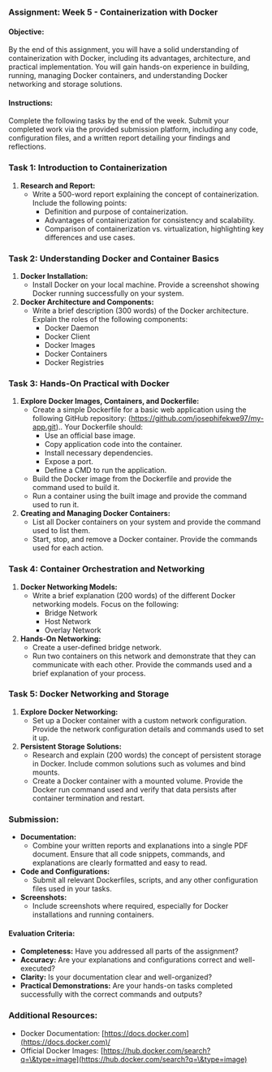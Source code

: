 ### **Assignment: Week 5 \- Containerization with Docker**

#### **Objective:**

By the end of this assignment, you will have a solid understanding of containerization with Docker, including its advantages, architecture, and practical implementation. You will gain hands-on experience in building, running, managing Docker containers, and understanding Docker networking and storage solutions.

#### **Instructions:**

Complete the following tasks by the end of the week. Submit your completed work via the provided submission platform, including any code, configuration files, and a written report detailing your findings and reflections.

### **Task 1: Introduction to Containerization**

1. **Research and Report:**  
   * Write a 500-word report explaining the concept of containerization. Include the following points:  
     * Definition and purpose of containerization.  
     * Advantages of containerization for consistency and scalability.  
     * Comparison of containerization vs. virtualization, highlighting key differences and use cases.

### **Task 2: Understanding Docker and Container Basics**

1. **Docker Installation:**  
   * Install Docker on your local machine. Provide a screenshot showing Docker running successfully on your system.  
2. **Docker Architecture and Components:**  
   * Write a brief description (300 words) of the Docker architecture. Explain the roles of the following components:  
     * Docker Daemon  
     * Docker Client  
     * Docker Images  
     * Docker Containers  
     * Docker Registries

### **Task 3: Hands-On Practical with Docker**

1. **Explore Docker Images, Containers, and Dockerfile:**  
   * Create a simple Dockerfile for a basic web application using the following GitHub repository: (https://github.com/josephifekwe97/my-app.git).. Your Dockerfile should:  
     * Use an official base image.  
     * Copy application code into the container.  
     * Install necessary dependencies.  
     * Expose a port.  
     * Define a CMD to run the application.  
   * Build the Docker image from the Dockerfile and provide the command used to build it.  
   * Run a container using the built image and provide the command used to run it.  
2. **Creating and Managing Docker Containers:**  
   * List all Docker containers on your system and provide the command used to list them.  
   * Start, stop, and remove a Docker container. Provide the commands used for each action.

### **Task 4: Container Orchestration and Networking**

1. **Docker Networking Models:**  
   * Write a brief explanation (200 words) of the different Docker networking models. Focus on the following:  
     * Bridge Network  
     * Host Network  
     * Overlay Network  
2. **Hands-On Networking:**  
   * Create a user-defined bridge network.  
   * Run two containers on this network and demonstrate that they can communicate with each other. Provide the commands used and a brief explanation of your process.

### **Task 5: Docker Networking and Storage**

1. **Explore Docker Networking:**  
   * Set up a Docker container with a custom network configuration. Provide the network configuration details and commands used to set it up.  
2. **Persistent Storage Solutions:**  
   * Research and explain (200 words) the concept of persistent storage in Docker. Include common solutions such as volumes and bind mounts.  
   * Create a Docker container with a mounted volume. Provide the Docker run command used and verify that data persists after container termination and restart.

### **Submission:**

* **Documentation:**  
  * Combine your written reports and explanations into a single PDF document. Ensure that all code snippets, commands, and explanations are clearly formatted and easy to read.  
* **Code and Configurations:**  
  * Submit all relevant Dockerfiles, scripts, and any other configuration files used in your tasks.  
* **Screenshots:**  
  * Include screenshots where required, especially for Docker installations and running containers.

#### **Evaluation Criteria:**

* **Completeness:** Have you addressed all parts of the assignment?  
* **Accuracy:** Are your explanations and configurations correct and well-executed?  
* **Clarity:** Is your documentation clear and well-organized?  
* **Practical Demonstrations:** Are your hands-on tasks completed successfully with the correct commands and outputs?

### **Additional Resources:**

* Docker Documentation: [https://docs.docker.com](https://docs.docker.com)/  
* Official Docker Images: [https://hub.docker.com/search?q=\&type=image](https://hub.docker.com/search?q=\&type=image)


